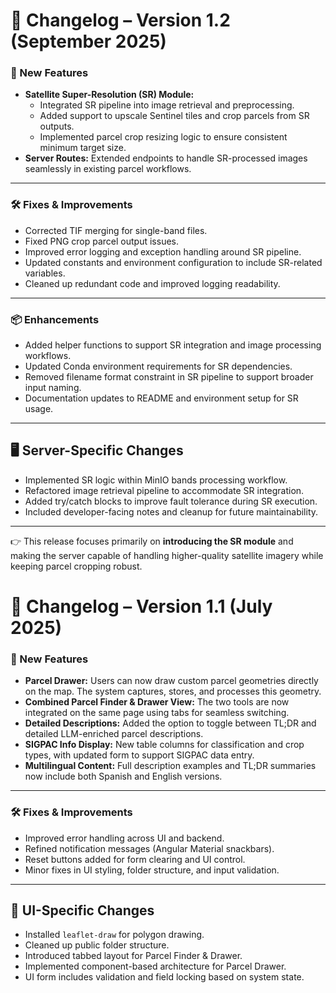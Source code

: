 # 📝 Changelog – Version 1.2 (September 2025)

### 🚀 New Features
- **Satellite Super-Resolution (SR) Module:**  
  - Integrated SR pipeline into image retrieval and preprocessing.  
  - Added support to upscale Sentinel tiles and crop parcels from SR outputs.  
  - Implemented parcel crop resizing logic to ensure consistent minimum target size.  
- **Server Routes:** Extended endpoints to handle SR-processed images seamlessly in existing parcel workflows.  

---

### 🛠 Fixes & Improvements
- Corrected TIF merging for single-band files.  
- Fixed PNG crop parcel output issues.  
- Improved error logging and exception handling around SR pipeline.  
- Updated constants and environment configuration to include SR-related variables.  
- Cleaned up redundant code and improved logging readability.  

---

### 📦 Enhancements
- Added helper functions to support SR integration and image processing workflows.  
- Updated Conda environment requirements for SR dependencies.  
- Removed filename format constraint in SR pipeline to support broader input naming.  
- Documentation updates to README and environment setup for SR usage.  

---

## 🖥️ Server-Specific Changes
- Implemented SR logic within MinIO bands processing workflow.  
- Refactored image retrieval pipeline to accommodate SR integration.  
- Added try/catch blocks to improve fault tolerance during SR execution.  
- Included developer-facing notes and cleanup for future maintainability.  

---

👉 This release focuses primarily on **introducing the SR module** and making the server capable of handling higher-quality satellite imagery while keeping parcel cropping robust.  


# 📝 Changelog – Version 1.1 (July 2025)

### 🚀 New Features
- **Parcel Drawer:** Users can now draw custom parcel geometries directly on the map. The system captures, stores, and processes this geometry.
- **Combined Parcel Finder & Drawer View:** The two tools are now integrated on the same page using tabs for seamless switching.
- **Detailed Descriptions:** Added the option to toggle between TL;DR and detailed LLM-enriched parcel descriptions.
- **SIGPAC Info Display:** New table columns for classification and crop types, with updated form to support SIGPAC data entry.
- **Multilingual Content:** Full description examples and TL;DR summaries now include both Spanish and English versions.

---

### 🛠 Fixes & Improvements
- Improved error handling across UI and backend.
- Refined notification messages (Angular Material snackbars).
- Reset buttons added for form clearing and UI control.
- Minor fixes in UI styling, folder structure, and input validation.

---

## 📁 UI-Specific Changes
- Installed `leaflet-draw` for polygon drawing.
- Cleaned up public folder structure.
- Introduced tabbed layout for Parcel Finder & Drawer.
- Implemented component-based architecture for Parcel Drawer.
- UI form includes validation and field locking based on system state.